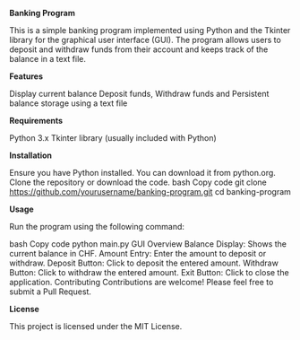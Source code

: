 **Banking Program**

This is a simple banking program implemented using Python and the Tkinter library for the graphical user interface (GUI). The program allows users to deposit and withdraw funds from their account and keeps track of the balance in a text file.

**Features**

Display current balance
Deposit funds,
Withdraw funds and
Persistent balance storage using a text file

**Requirements**

Python 3.x
Tkinter library (usually included with Python)

**Installation**

Ensure you have Python installed. You can download it from python.org.
Clone the repository or download the code.
bash
Copy code
git clone https://github.com/yourusername/banking-program.git
cd banking-program

**Usage**

Run the program using the following command:

bash
Copy code
python main.py
GUI Overview
Balance Display: Shows the current balance in CHF.
Amount Entry: Enter the amount to deposit or withdraw.
Deposit Button: Click to deposit the entered amount.
Withdraw Button: Click to withdraw the entered amount.
Exit Button: Click to close the application.
Contributing
Contributions are welcome! Please feel free to submit a Pull Request.

**License**

This project is licensed under the MIT License.

